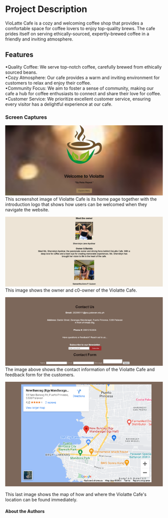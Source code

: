 # Project Description
VioLatte Cafe is a cozy and welcoming coffee shop that provides a comfortable space for coffee lovers to enjoy top-quality brews. The cafe prides itself on serving ethically-sourced, expertly-brewed coffee in a friendly and inviting atmosphere.

## Features 
•Quality Coffee: We serve top-notch coffee, carefully brewed from ethically sourced beans.
<br>
•Cozy Atmosphere: Our cafe provides a warm and inviting environment for customers to relax and enjoy their coffee.
<br>
•Community Focus: We aim to foster a sense of community, making our cafe a hub for coffee enthusiasts to connect and share their love for coffee.
<br>
•Customer Service: We prioritize excellent customer service, ensuring every visitor has a delightful experience at our cafe.

### Screen Captures
![img](image\output1.png)
This screenshot image of Violatte Cafe is its home page together with the introduction logo that shows how users can be welcomed when they navigate the website.

![img](image\output2.png)
This image shows the owner and c0-owner of the Violatte Cafe. 

![img](image\output3.png)
The image above  shows the contact information of the Violatte Cafe and feedback form for the customers.

![img](image\output4.png)

This last image shows the map of how and where the Violatte Cafe's location can be found immediately.

#### About the Authors






